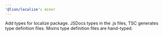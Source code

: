 ```yaml
---
'@lion/localize': minor
---
```


Add types for localize package. JSDocs types in the .js files, TSC generates type definition files. Mixins type definition files are hand-typed.
